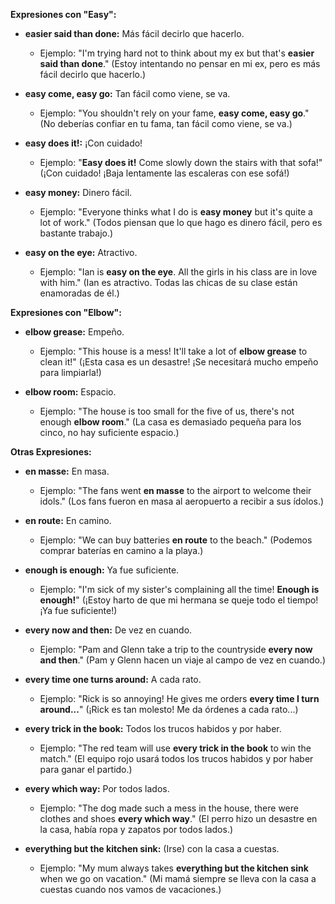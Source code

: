

**Expresiones con "Easy":**

*   **easier said than done:** Más fácil decirlo que hacerlo.
    *   Ejemplo: "I'm trying hard not to think about my ex but that's **easier said than done**." (Estoy intentando no pensar en mi ex, pero es más fácil decirlo que hacerlo.)

*   **easy come, easy go:** Tan fácil como viene, se va.
    *   Ejemplo: "You shouldn't rely on your fame, **easy come, easy go**." (No deberías confiar en tu fama, tan fácil como viene, se va.)

*   **easy does it!:** ¡Con cuidado!
    *   Ejemplo: "**Easy does it!** Come slowly down the stairs with that sofa!" (¡Con cuidado! ¡Baja lentamente las escaleras con ese sofá!)

*   **easy money:** Dinero fácil.
    *   Ejemplo: "Everyone thinks what I do is **easy money** but it's quite a lot of work." (Todos piensan que lo que hago es dinero fácil, pero es bastante trabajo.)

*   **easy on the eye:** Atractivo.
    *   Ejemplo: "Ian is **easy on the eye**. All the girls in his class are in love with him." (Ian es atractivo. Todas las chicas de su clase están enamoradas de él.)

**Expresiones con "Elbow":**

*   **elbow grease:** Empeño.
    *   Ejemplo: "This house is a mess! It'll take a lot of **elbow grease** to clean it!" (¡Esta casa es un desastre! ¡Se necesitará mucho empeño para limpiarla!)

*   **elbow room:** Espacio.
    *   Ejemplo: "The house is too small for the five of us, there's not enough **elbow room**." (La casa es demasiado pequeña para los cinco, no hay suficiente espacio.)

**Otras Expresiones:**

*   **en masse:** En masa.
    *   Ejemplo: "The fans went **en masse** to the airport to welcome their idols." (Los fans fueron en masa al aeropuerto a recibir a sus ídolos.)

*   **en route:** En camino.
    *   Ejemplo: "We can buy batteries **en route** to the beach." (Podemos comprar baterías en camino a la playa.)

*   **enough is enough:** Ya fue suficiente.
    *   Ejemplo: "I'm sick of my sister's complaining all the time! **Enough is enough!**" (¡Estoy harto de que mi hermana se queje todo el tiempo! ¡Ya fue suficiente!)

*   **every now and then:** De vez en cuando.
    *   Ejemplo: "Pam and Glenn take a trip to the countryside **every now and then**." (Pam y Glenn hacen un viaje al campo de vez en cuando.)

*   **every time one turns around:** A cada rato.
    *   Ejemplo: "Rick is so annoying! He gives me orders **every time I turn around...**" (¡Rick es tan molesto! Me da órdenes a cada rato...)

*   **every trick in the book:** Todos los trucos habidos y por haber.
    *   Ejemplo: "The red team will use **every trick in the book** to win the match." (El equipo rojo usará todos los trucos habidos y por haber para ganar el partido.)

*   **every which way:** Por todos lados.
    *   Ejemplo: "The dog made such a mess in the house, there were clothes and shoes **every which way**." (El perro hizo un desastre en la casa, había ropa y zapatos por todos lados.)

*   **everything but the kitchen sink:** (Irse) con la casa a cuestas.
    *   Ejemplo: "My mum always takes **everything but the kitchen sink** when we go on vacation." (Mi mamá siempre se lleva con la casa a cuestas cuando nos vamos de vacaciones.)
